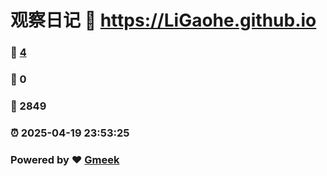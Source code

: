 # 观察日记 :link: https://LiGaohe.github.io 
### :page_facing_up: [4](https://LiGaohe.github.io/tag.html) 
### :speech_balloon: 0 
### :hibiscus: 2849 
### :alarm_clock: 2025-04-19 23:53:25 
### Powered by :heart: [Gmeek](https://github.com/Meekdai/Gmeek)

